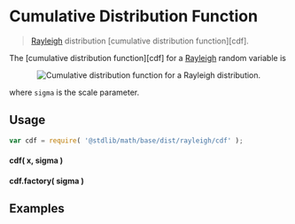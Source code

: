 Cumulative Distribution Function
===
> [Rayleigh][rayleigh] distribution [cumulative distribution function][cdf].

<!-- <intro> -->

The [cumulative distribution function][cdf] for a [Rayleigh][rayleigh] random variable is

<!-- <equation class="equation" label="eq:" align="center" raw="" alt=""> -->
<div class="equation" align="center" data-raw-text="F(x;\sigma) = \begin{cases}
0 &amp; \text{ for } x < 0 \\
1 - e^{-x^2/2\sigma^2} &amp; \text{ for } x \ge 0
\end{cases} " data-equation="eq:cdf">
	<img src="https://cdn.rawgit.com/distributions-io/rayleigh-cdf/dc9d27df02622b24a327b54d839c83bb3be3f327/docs/img/eqn.svg" alt="Cumulative distribution function for a Rayleigh distribution.">
	<br>
</div>

where `sigma` is the scale parameter.

<!-- </intro> -->

<!-- <usage> -->

## Usage
``` javascript
var cdf = require( '@stdlib/math/base/dist/rayleigh/cdf' );
```

#### cdf( x, sigma )
#### cdf.factory( sigma )
<!-- </usage> -->

<!-- <examples> -->
## Examples

``` javascript
```
<!-- </examples> -->


<!-- <links> -->

[rayleigh]: https://en.wikipedia.org/wiki/Rayleigh_distribution

<!-- </links> -->